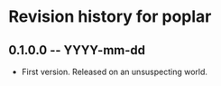 # Revision history for poplar

## 0.1.0.0 -- YYYY-mm-dd

* First version. Released on an unsuspecting world.
